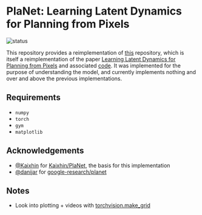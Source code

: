 # PlaNet: Learning Latent Dynamics for Planning from Pixels

![status](https://img.shields.io/badge/status-development-orange)

This repository provides a reimplementation of [this](https://github.com/Kaixhin/PlaNet) repository, which is itself a reimplementation of the paper [Learning Latent Dynamics for Planning from Pixels](https://arxiv.org/abs/1811.04551) and associated [code](https://github.com/google-research/planet). It was implemented for the purpose of understanding the model, and currently implements nothing and over and above the previous implementations.

## Requirements

- `numpy`
- `torch`
- `gym`
- `matplotlib`

## Acknowledgements
- [@Kaixhin](https://github.com/Kaixhin) for [Kaixhin/PlaNet](https://github.com/Kaixhin/PlaNet), the basis for this implementation
- [@danijar](https://github.com/danijar) for [google-research/planet](https://github.com/google-research/planet)

## Notes

- Look into plotting + videos with [torchvision.make_grid](https://stackoverflow.com/questions/51329159/how-can-i-generate-and-display-a-grid-of-images-in-pytorch-with-plt-imshow-and-t)